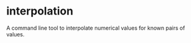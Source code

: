 interpolation
=============

A command line tool to interpolate numerical values for known pairs of values.